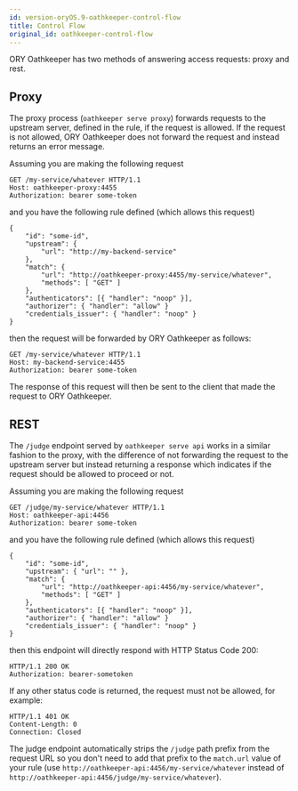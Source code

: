 ```yaml
---
id: version-oryOS.9-oathkeeper-control-flow
title: Control Flow
original_id: oathkeeper-control-flow
---
```


ORY Oathkeeper has two methods of answering access requests: proxy and rest.

## Proxy

The proxy process (`oathkeeper serve proxy`) forwards requests to the upstream server, defined in the rule,
if the request is allowed. If the request is not allowed, ORY Oathkeeper does not forward the request and instead
returns an error message.

Assuming you are making the following request

```
GET /my-service/whatever HTTP/1.1
Host: oathkeeper-proxy:4455
Authorization: bearer some-token
```

and you have the following rule defined (which allows this request)

```
{
    "id": "some-id",
    "upstream": {
        "url": "http://my-backend-service"
    },
    "match": {
        "url": "http://oathkeeper-proxy:4455/my-service/whatever",
        "methods": [ "GET" ]
    },
    "authenticators": [{ "handler": "noop" }],
    "authorizer": { "handler": "allow" }
    "credentials_issuer": { "handler": "noop" }
}
```

then the request will be forwarded by ORY Oathkeeper as follows:


```
GET /my-service/whatever HTTP/1.1
Host: my-backend-service:4455
Authorization: bearer some-token
```

The response of this request will then be sent to the client that made the request to ORY Oathkeeper.

## REST

The `/judge` endpoint served by `oathkeeper serve api` works in a similar fashion to the proxy, with the difference
of not forwarding the request to the upstream server but instead returning a response which indicates if the request
should be allowed to proceed or not.

Assuming you are making the following request

```
GET /judge/my-service/whatever HTTP/1.1
Host: oathkeeper-api:4456
Authorization: bearer some-token
```

and you have the following rule defined (which allows this request)

```
{
    "id": "some-id",
    "upstream": { "url": "" },
    "match": {
        "url": "http://oathkeeper-api:4456/my-service/whatever",
        "methods": [ "GET" ]
    },
    "authenticators": [{ "handler": "noop" }],
    "authorizer": { "handler": "allow" }
    "credentials_issuer": { "handler": "noop" }
}
```

then this endpoint will directly respond with HTTP Status Code 200:


```
HTTP/1.1 200 OK
Authorization: bearer-sometoken
```

If any other status code is returned, the request must not be allowed, for example:

```
HTTP/1.1 401 OK
Content-Length: 0
Connection: Closed
```

The judge endpoint automatically strips the `/judge` path prefix from the request URL so you don't need to add that
prefix to the `match.url` value of your rule (use `http://oathkeeper-api:4456/my-service/whatever`
instead of `http://oathkeeper-api:4456/judge/my-service/whatever`).
